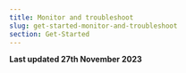 ```yaml
---
title: Monitor and troubleshoot
slug: get-started-monitor-and-troubleshoot
section: Get-Started
---
```


**Last updated 27th November 2023**

